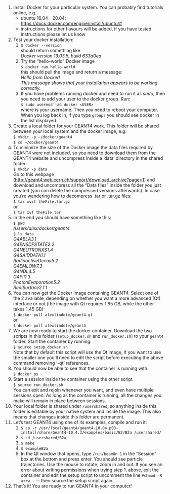 1. Install Docker for your particular system. You can probably find tutorials online, e.g. 
    * ubuntu 16.04 - 20.04: https://docs.docker.com/engine/install/ubuntu/#
    * instructions for other flavours will be added, if you have tested instructions please let us know
2. Test your docker installation:
    1. `$ docker --version`<br>
    should return something like <br>
    _Docker version 19.03.5, build 633a0ea_
    2. Try the “hello-world” Docker image <br>
    `$ docker run hello-world` <br>
    this should pull the image and return a message: <br>
    _Hello from Docker!_ <br>
    _This message shows that your installation appears to be working correctly._
    3. If you have problems running docker and need to run it as _sudo_, then you need to add your user to the docker group. Run:<br>
    `$ sudo usermod -aG docker <USER>` <br>
    where <USER> is your username. Then you need to reboot your computer. When you log back in, if you type `groups` you should see docker in the list displayed.
3. Create a local folder for your GEANT4 work. This folder will be shared between your local system and the docker image, e.g. <br>
    `$ mkdir -p ~/docker/geant4` <br>
    `$ cd ~/docker/geant4`
4. To minimize the size of the Docker image the data files required by GEANT4 were not included, so you need to download them from the GEANT4 website and uncompress inside a ‘data’ directory in the shared folder: <br>
    `$ mkdir -p data` <br>
    Go to this webpage (http://geant4.web.cern.ch/support/download_archive?page=1) and download and uncompress all the “Data files” inside the folder you just created (you can delete the compressed versions afterwards). In case you’re wandering how to decompress .tar or .tar.gz files: <br>
    `$ tar xvzf theFile.tar.gz` <br>
    or <br>
    `$ tar xvf theFile.tar`
5. In the end you should have something like this: <br>
    `$ pwd` <br>
    _/Users/alex/docker/geant4_ <br>
    `$ ls data` <br>
    _G4ABLA3.1 <br>
    G4ENSDFSTATE2.2 <br>
    G4NEUTRONXS1.4 <br>
    G4SAIDDATA1.1 <br>
    RadioactiveDecay5.2 <br>
    G4EMLOW7.3 <br>
    G4NDL4.5 <br>
    G4PII1.3 <br>
    PhotonEvaporation5.2 <br>
    RealSurface2.1.1_ <br>
6. You can now get the Docker image containing GEANT4. Select one of the 2 available, depending on whether you want a more advanced (Qt) interface or not (the image with Qt requires 1.85 GB, while the other takes 1.45 GB): <br>
    `$ docker pull alexlindote/geant4-qt` <br>
    or <br>
    `$ docker pull alexlindote/geant4`
7. We are now ready to start the docker container. Download the two scripts in this folder (`setup_docker.sh` and `run_docker.sh`) to your `geant4` folder. Start the container by running: <br>
    `$ source setup_docker.sh` <br>
    Note that by default this script will use the Qt image, if you want to use the smaller one you'll need to edit the script before executing the above command removing ‘-qt’ references.
8. You should now be able to see that the container is running with: <br>
    `$ docker ps`
9. Start a session inside the container using the other script <br>
    `$ source run_docker.sh` <br>
    You can exit and rejoin whenever you want, and even have multiple sessions open. As long as the container is running, all the changes you make will remain in place between sessions.
10. Your local folder is shared under `/usershared`, so anything inside this folder is editable by your native system and inside the image. This also means that changes inside this folder are permanent.
11. Let’s test GEANT4 using one of its examples, compile and run it: <br>
    1. `$ cp -r /usr/local/geant4/geant4.10.04.p03-install/share/Geant4-10.4.3/examples/basic/B2/B2a /usershared/`
    2. `$ cd /usershared/B2a`
    3. `$ make`
    4. `$ exampleB2a`
    5. In the Qt window that opens, type `/run/beamOn 1` in the “Session” box at the bottom and press enter. You should see particle trajectories. Use the mouse to rotate, zoom in and out.
    If you see an error about writing permissions when trying step 1. above, exit the container and edit the setup script to uncomment the line `#chmod -R a+rw .` -- then source the setup script again.
12. That’s it! You are ready to run GEANT4 in your computer!